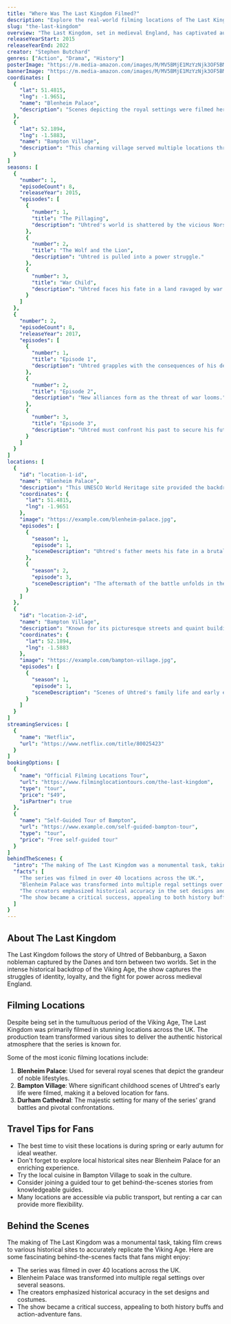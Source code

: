 ```yaml
---
title: "Where Was The Last Kingdom Filmed?"
description: "Explore the real-world filming locations of The Last Kingdom, from the Dark Ages to historic England."
slug: "the-last-kingdom"
overview: "The Last Kingdom, set in medieval England, has captivated audiences with its gripping story of conflict and conquest. Despite being set in the tumultuous era of the Viking Age, the series was primarily filmed in various stunning locations across the UK."
releaseYearStart: 2015
releaseYearEnd: 2022
creator: "Stephen Butchard"
genres: ["Action", "Drama", "History"]
posterImage: "https://m.media-amazon.com/images/M/MV5BMjE1MzYzNjk3OF5BMl5BanBnXkFtZTgwMzk0MzYwNzE@._V1_SX300.jpg"
bannerImage: "https://m.media-amazon.com/images/M/MV5BMjE1MzYzNjk3OF5BMl5BanBnXkFtZTgwMzk0MzYwNzE@._V1_SX300.jpg"
coordinates: [
  { 
    "lat": 51.4815, 
    "lng": -1.9651, 
    "name": "Blenheim Palace", 
    "description": "Scenes depicting the royal settings were filmed here."
  },
  { 
    "lat": 52.1894, 
    "lng": -1.5883, 
    "name": "Bampton Village", 
    "description": "This charming village served multiple locations throughout the series."
  }
]
seasons: [
  {
    "number": 1,
    "episodeCount": 8,
    "releaseYear": 2015,
    "episodes": [
      {
        "number": 1,
        "title": "The Pillaging",
        "description": "Uhtred's world is shattered by the vicious Norse raid."
      },
      {
        "number": 2,
        "title": "The Wolf and the Lion",
        "description": "Uhtred is pulled into a power struggle."
      },
      {
        "number": 3,
        "title": "War Child",
        "description": "Uhtred faces his fate in a land ravaged by war."
      }
    ]
  },
  {
    "number": 2,
    "episodeCount": 8,
    "releaseYear": 2017,
    "episodes": [
      {
        "number": 1,
        "title": "Episode 1",
        "description": "Uhtred grapples with the consequences of his decisions."
      },
      {
        "number": 2,
        "title": "Episode 2",
        "description": "New alliances form as the threat of war looms."
      },
      {
        "number": 3,
        "title": "Episode 3",
        "description": "Uhtred must confront his past to secure his future."
      }
    ]
  }
]
locations: [
  {
    "id": "location-1-id",
    "name": "Blenheim Palace",
    "description": "This UNESCO World Heritage site provided the backdrop for many palace and fortress scenes, showcasing the grand scale of the story. With its stunning architecture and expansive gardens, Blenheim Palace truly brings the historical drama to life.",
    "coordinates": {
      "lat": 51.4815,
      "lng": -1.9651
    },
    "image": "https://example.com/blenheim-palace.jpg",
    "episodes": [
      {
        "season": 1,
        "episode": 1,
        "sceneDescription": "Uhtred's father meets his fate in a brutal encounter at the palace."
      },
      {
        "season": 2,
        "episode": 3,
        "sceneDescription": "The aftermath of the battle unfolds in the grand chambers."
      }
    ]
  },
  {
    "id": "location-2-id",
    "name": "Bampton Village",
    "description": "Known for its picturesque streets and quaint buildings, Bampton Village served as the setting for Uhtred’s childhood home. The village brought a slice of authenticity to the series, making it a favorite among fans exploring filming locations.",
    "coordinates": {
      "lat": 52.1894,
      "lng": -1.5883
    },
    "image": "https://example.com/bampton-village.jpg",
    "episodes": [
      {
        "season": 1,
        "episode": 1,
        "sceneDescription": "Scenes of Uhtred's family life and early encounters were filmed in this village."
      }
    ]
  }
]
streamingServices: [
  {
    "name": "Netflix",
    "url": "https://www.netflix.com/title/80025423"
  }
]
bookingOptions: [
  {
    "name": "Official Filming Locations Tour",
    "url": "https://www.filminglocationtours.com/the-last-kingdom",
    "type": "tour",
    "price": "$49",
    "isPartner": true
  },
  {
    "name": "Self-Guided Tour of Bampton",
    "url": "https://www.example.com/self-guided-bampton-tour",
    "type": "tour",
    "price": "Free self-guided tour"
  }
]
behindTheScenes: {
  "intro": "The making of The Last Kingdom was a monumental task, taking film crews to various historical sites to accurately replicate the Viking Age.",
  "facts": [
    "The series was filmed in over 40 locations across the UK.",
    "Blenheim Palace was transformed into multiple regal settings over several seasons.",
    "The creators emphasized historical accuracy in the set designs and costumes.",
    "The show became a critical success, appealing to both history buffs and action-adventure fans."
  ]
}
---
```


## About The Last Kingdom

The Last Kingdom follows the story of Uhtred of Bebbanburg, a Saxon nobleman captured by the Danes and torn between two worlds. Set in the intense historical backdrop of the Viking Age, the show captures the struggles of identity, loyalty, and the fight for power across medieval England.

## Filming Locations

Despite being set in the tumultuous period of the Viking Age, The Last Kingdom was primarily filmed in stunning locations across the UK. The production team transformed various sites to deliver the authentic historical atmosphere that the series is known for.

Some of the most iconic filming locations include:

1. **Blenheim Palace**: Used for several royal scenes that depict the grandeur of noble lifestyles.
2. **Bampton Village**: Where significant childhood scenes of Uhtred's early life were filmed, making it a beloved location for fans.
3. **Durham Cathedral**: The majestic setting for many of the series' grand battles and pivotal confrontations.

## Travel Tips for Fans

- The best time to visit these locations is during spring or early autumn for ideal weather.
- Don't forget to explore local historical sites near Blenheim Palace for an enriching experience.
- Try the local cuisine in Bampton Village to soak in the culture.
- Consider joining a guided tour to get behind-the-scenes stories from knowledgeable guides.
- Many locations are accessible via public transport, but renting a car can provide more flexibility.

## Behind the Scenes

The making of The Last Kingdom was a monumental task, taking film crews to various historical sites to accurately replicate the Viking Age. Here are some fascinating behind-the-scenes facts that fans might enjoy:

- The series was filmed in over 40 locations across the UK.
- Blenheim Palace was transformed into multiple regal settings over several seasons.
- The creators emphasized historical accuracy in the set designs and costumes.
- The show became a critical success, appealing to both history buffs and action-adventure fans.